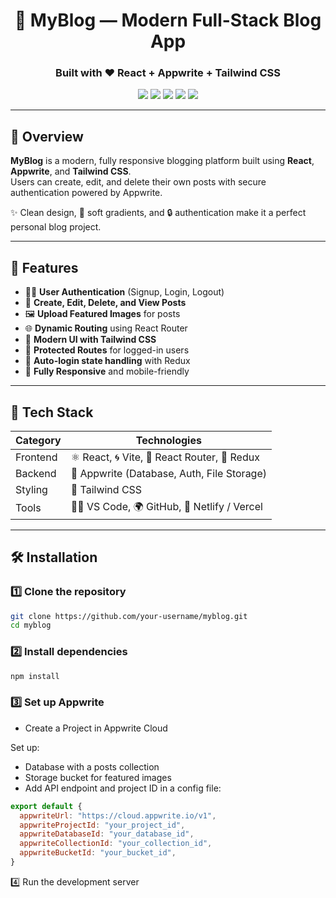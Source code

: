 <div align="center">

# 📝 MyBlog — Modern Full-Stack Blog App  
### Built with ❤️ React + Appwrite + Tailwind CSS

<img src="https://img.shields.io/badge/React-20232A?style=for-the-badge&logo=react&logoColor=61DAFB" />
<img src="https://img.shields.io/badge/Appwrite-F02E65?style=for-the-badge&logo=appwrite&logoColor=white" />
<img src="https://img.shields.io/badge/TailwindCSS-38B2AC?style=for-the-badge&logo=tailwind-css&logoColor=white" />
<img src="https://img.shields.io/badge/Vite-646CFF?style=for-the-badge&logo=vite&logoColor=white" />
<img src="https://img.shields.io/badge/Redux-764ABC?style=for-the-badge&logo=redux&logoColor=white" />

</div>

---
## 🌟 Overview

**MyBlog** is a modern, fully responsive blogging platform built using **React**, **Appwrite**, and **Tailwind CSS**.  
Users can create, edit, and delete their own posts with secure authentication powered by Appwrite.  

✨ Clean design, 🌈 soft gradients, and 🔒 authentication make it a perfect personal blog project.

---
## 🚀 Features

- 🧑‍💻 **User Authentication** (Signup, Login, Logout)  
- 📰 **Create, Edit, Delete, and View Posts**  
- 🖼️ **Upload Featured Images** for posts  
- 🌐 **Dynamic Routing** using React Router  
- 💅 **Modern UI with Tailwind CSS**  
- 🧭 **Protected Routes** for logged-in users  
- 🔄 **Auto-login state handling** with Redux  
- 📱 **Fully Responsive** and mobile-friendly  

---
## 🧩 Tech Stack

| Category | Technologies |
|-----------|---------------|
| Frontend | ⚛️ React, 🌀 Vite, 🧭 React Router, 🧱 Redux |
| Backend | 🧰 Appwrite (Database, Auth, File Storage) |
| Styling | 🎨 Tailwind CSS |
| Tools | 🧑‍💻 VS Code, 🌍 GitHub, 🚀 Netlify / Vercel |

---
## 🛠️ Installation

### 1️⃣ Clone the repository  
```bash
git clone https://github.com/your-username/myblog.git
cd myblog
```
### 2️⃣ Install dependencies
```bash
npm install
```
### 3️⃣ Set up Appwrite

- Create a Project in Appwrite Cloud

Set up:

- Database with a posts collection
- Storage bucket for featured images
- Add API endpoint and project ID in a config file:
```js
export default {
  appwriteUrl: "https://cloud.appwrite.io/v1",
  appwriteProjectId: "your_project_id",
  appwriteDatabaseId: "your_database_id",
  appwriteCollectionId: "your_collection_id",
  appwriteBucketId: "your_bucket_id",
}
```
4️⃣ Run the development server
